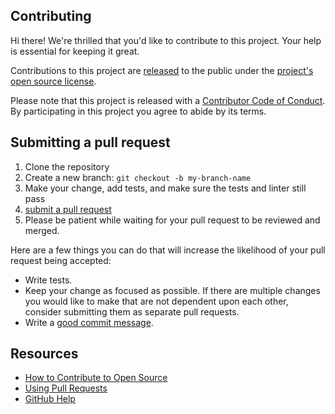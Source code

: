 ## Contributing

[pr]: https://github.com/education/autograding/compare
[style]: https://github.com/github/gh-classroom/blob/main/.golangci.yaml
[release-docs]: https://help.github.com/articles/github-terms-of-service/#6-contributions-under-repository-license
[good-commit-msg]: http://tbaggery.com/2008/04/19/a-note-about-git-commit-messages.html

Hi there! We're thrilled that you'd like to contribute to this project. Your help is essential for keeping it great.

Contributions to this project are [released][release-docs] to the public under the [project's open source license](./LICENSE.md).

Please note that this project is released with a [Contributor Code of Conduct](./CODE_OF_CONDUCT.md). By participating in this project you agree to abide by its terms.

## Submitting a pull request

1. Clone the repository
1. Create a new branch: `git checkout -b my-branch-name`
1. Make your change, add tests, and make sure the tests and linter still pass
1. [submit a pull request][pr]
1. Please be patient while waiting for your pull request to be reviewed and merged.

Here are a few things you can do that will increase the likelihood of your pull request being accepted:

- Write tests.
- Keep your change as focused as possible. If there are multiple changes you would like to make that are not dependent upon each other, consider submitting them as separate pull requests.
- Write a [good commit message][good-commit-msg].

## Resources

- [How to Contribute to Open Source](https://opensource.guide/how-to-contribute/)
- [Using Pull Requests](https://help.github.com/articles/about-pull-requests/)
- [GitHub Help](https://help.github.com)
